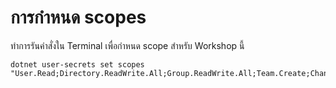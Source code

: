 

# การกำหนด scopes

ทำการรันคำสั่งใน Terminal เพื่อกำหนด scope สำหรับ Workshop นี้

```
dotnet user-secrets set scopes "User.Read;Directory.ReadWrite.All;Group.ReadWrite.All;Team.Create;Channel.Create;TeamsTab.Create;TeamsTab.ReadWriteForTeam;TeamsTab.ReadWrite.All"
```